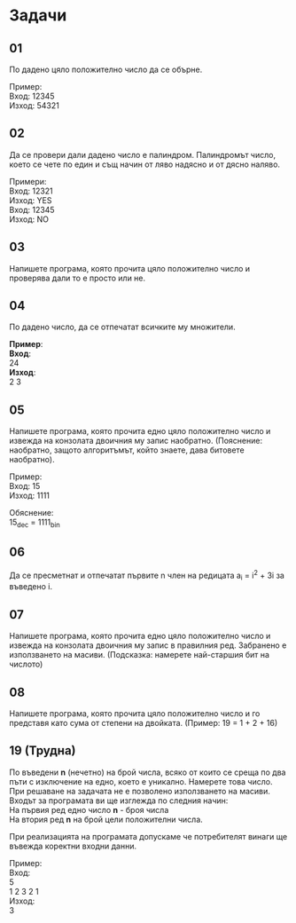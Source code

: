 # Задачи

## 01

По дадено цяло положително число да се обърне.

Пример: \
Вход:  12345 \
Изход: 54321 

## 02

Да се провери дали дадено число е палиндром.
Палиндромът число, което се чете по един и същ начин от ляво надясно и от дясно наляво.

Примери: \
Вход:  12321 \
Изход: YES \
Вход:  12345 \
Изход: NO 

## 03

Напишете програма, която прочита цяло положително число и проверява дали то е просто или не.

## 04

По дадено число, да се отпечатат всичките му множители.

**Пример**: \
**Вход**: \
24 \
**Изход**: \
2 3

## 05

Напишете програма, която прочита едно цяло положително число и извежда на конзолата двоичния му запис наобратно. (Пояснение: наобратно,
защото алгоритъмът, който знаете, дава битовете наобратно).

Пример: \
Вход:  15 \
Изход: 1111 

Обяснение: \
15<sub>dec</sub> = 1111<sub>bin</sub> 

## 06

Да се пресметнат и отпечатат първите n член на редицата a<sub>i</sub> = i<sup>2</sup> + 3i за въведено i.

## 07

Напишете програма, която прочита едно цяло положително число и извежда на конзолата двоичния му запис в правилния ред. Забранено е 
използването на масиви. (Подсказка: намерете най-старшия бит на числото)

## 08

Напишете програма, която прочита цяло положително число и го представя като сума от степени на двойката. (Пример: 19 = 1 + 2 + 16)

## 19 (Трудна)

По въведени **n** (нечетно) на брой числа, всяко от които се среща по два пъти с изключение на едно, коeто е уникално. Намерете това число. При решаване на задачата не е позволено използването на масиви. Входът за програмата ви ще изглежда по следния начин: \
На първия ред едно число **n** - броя числа \
На втория ред **n** на брой цели положителни числа.

При реализацията на програмата допускаме че потребителят винаги ще въвежда коректни входни данни.

Пример: \
Вход: \
5 \
1 2 3 2 1 \
Изход: \
3 
